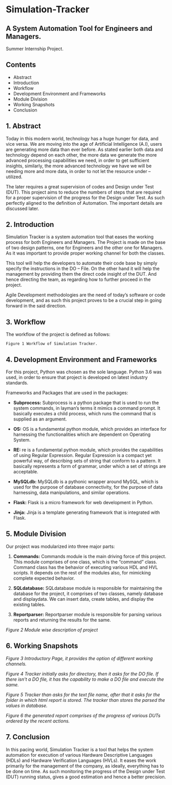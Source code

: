 # Simulation-Tracker

## A System Automation Tool for Engineers and Managers.


Summer Internship Project.

## Contents

- Abstract
- Introduction
- Workflow
- Development Environment and Frameworks
- Module Division
- Working Snapshots
- Conclusion


## 1. Abstract

Today in this modern world, technology has a huge hunger for data, and vice versa.
We are moving into the age of Artificial Intelligence (A.I), users are generating more
data than ever before. As stated earlier both data and technology depend on each
other, the more data we generate the more advanced processing capabilities we need,
in order to get sufficient insights, similarly, the more advanced technology we have
we will be needing more and more data, in order to not let the resource
under – utilized.

The later requires a great supervision of codes and Design under Test (DUT). This
project aims to reduce the numbers of steps that are required for a proper supervision
of the progress for the Design under Test. As such perfectly aligned to the definition
of Automation. The important details are discussed later.

## 2. Introduction

Simulation Tracker is a system automation tool that eases the working process for
both Engineers and Managers. The Project is made on the base of two design
patterns, one for Engineers and the other one for Managers. As it was important to
provide proper working channel for both the classes.

This tool will help the developers to automate their code base by simply specify the
instructions in the DO – File. On the other hand it will help the management by
providing them the direct code insight of the DUT. And hence directing the team, as
regarding how to further proceed in the project.

Agile Development methodologies are the need of today’s software or code
development, and as such this project proves to be a crucial step in going forward in
the said direction.


## 3. Workflow

The workflow of the project is defined as follows:

```
Figure 1 Workflow of Simulation Tracker.
```

## 4. Development Environment and Frameworks

For this project, Python was chosen as the sole language. Python 3.6 was used, in
order to ensure that project is developed on latest industry standards.

Frameworks and Packages that are used in the packages:


- **Subprocess:** Subprocess is a python package that is used to run the system
commands, in layman’s terms it mimics a command prompt. It basically
executes a child process, which runs the command that is supplied as an
argument.


- **OS:** OS is a fundamental python module, which provides an interface for
harnessing the functionalities which are dependent on Operating System.


- **RE:** re is a fundamental python module, which provides the capabilities of
using Regular Expression. Regular Expression is a compact yet powerful way,
of describing sets of string that conform to a pattern. It basically represents a
form of grammar, under which a set of strings are acceptable.


- **MySQLdb:** MySQLdb is a pythonic wrapper around MySQL, which is used for
the purpose of database connectivity, for the purpose of data harnessing, data
manipulations, and similar operations.


- **Flask:** Flask is a micro framework for web development in Python.


- **Jinja:** Jinja is a template generating framework that is integrated with Flask.

## 5. Module Division

Our project was modularized into three major parts:

1. **Commands:** Commands module is the main driving force of this project. This
    module comprises of one class, which is the “command” class. Command class
    has the behavior of executing various HDL and HVL scripts. It depends on the
    rest of the modules also, for mimicking complete expected behavior.
2. **SQLdatabase:** SQLdatabase module is responsible for maintaining the
    database for the project, it comprises of two classes, namely database and
    displaydata. We can insert data, create tables, and display the existing tables.


3. **Reportparser:** Reportparser module is responsible for parsing various reports
    and returning the results for the same.


_Figure 2 Module wise description of project_

## 6. Working Snapshots


_Figure 3 Introductory Page, it provides the option of different working channels._



_Figure 4 Tracker initially asks for directory, then it asks for the DO file.
If there isn't a DO file, it has the capability to make a DO file and execute the same._

_Figure 5 Tracker than asks for the text file name, after that it asks for the folder in which html report is stored. The tracker than
stores the parsed the values in database._



_Figure 6 the generated report comprises of the progress of various DUTs ordered by the recent actions._

## 7. Conclusion

In this pacing world, Simulation Tracker is a tool that helps the system automation
for execution of various Hardware Descriptive Languages (HDLs) and Hardware
Verification Languages (HVLs). It eases the work primarily for the management of
the company, as ideally, everything has to be done on time. As such monitoring the
progress of the Design under Test (DUT) running status, gives a good estimation and
hence a better precision.


